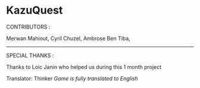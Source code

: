 # KazuQuest

CONTRIBUTORS :

Merwan Mahiout, 
Cyril Chuzel, 
Ambrose Ben Tiba, 

---------------

SPECIAL THANKS : 

Thanks to Loic Janin who helped us during this 1 month project 

Translator: Thinker 
*Game is fully translated to English*
